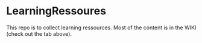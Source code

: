 # LearningRessoures
This repo is to collect learning ressources. Most of the content is in the WIKI (check out the tab above).

